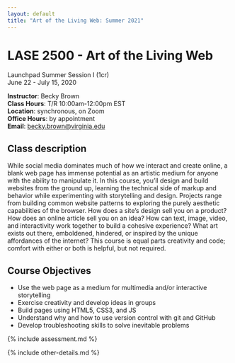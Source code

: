 ```yaml
---
layout: default
title: "Art of the Living Web: Summer 2021"
---
```


# LASE 2500 - Art of the Living Web 
 
Launchpad Summer Session I (1cr)  
June 22 - July 15, 2020

**Instructor**: Becky Brown  
**Class Hours**: T/R 10:00am-12:00pm EST  
**Location**: synchronous, on Zoom  
**Office Hours**: by appointment  
**Email**: becky.brown@virginia.edu  

## Class description 
While social media dominates much of how we interact and create online, a blank web page has immense potential as an artistic medium for anyone with the ability to manipulate it. In this course, you’ll design and build websites from the ground up, learning the technical side of markup and behavior while experimenting with storytelling and design. Projects range from building common website patterns to exploring the purely aesthetic capabilities of the browser. How does a site’s design sell you on a product? How does an online article sell you on an idea? How can text, image, video, and interactivity work together to build a cohesive experience? What art exists out there, emboldened, hindered, or inspired by the unique affordances of the internet? This course is equal parts creativity and code; comfort with either or both is helpful, but not required.

## Course Objectives

* Use the web page as a medium for multimedia and/or interactive storytelling
* Exercise creativity and develop ideas in groups
* Build pages using HTML5, CSS3, and JS
* Understand why and how to use version control with git and GitHub
* Develop troubleshooting skills to solve inevitable problems

{% include assessment.md %}

{% include other-details.md %}